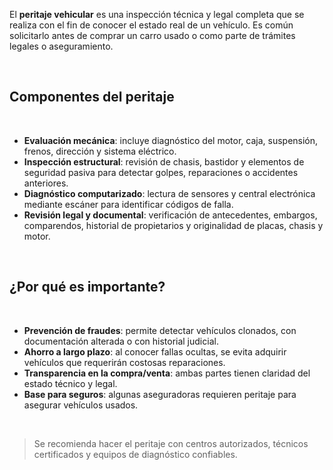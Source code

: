 El **peritaje vehicular** es una inspección técnica y legal completa que se realiza con el fin de conocer el estado real de un vehículo. Es común solicitarlo antes de comprar un carro usado o como parte de trámites legales o aseguramiento.

<br>

## Componentes del peritaje

<br>

- **Evaluación mecánica**: incluye diagnóstico del motor, caja, suspensión, frenos, dirección y sistema eléctrico.
- **Inspección estructural**: revisión de chasis, bastidor y elementos de seguridad pasiva para detectar golpes, reparaciones o accidentes anteriores.
- **Diagnóstico computarizado**: lectura de sensores y central electrónica mediante escáner para identificar códigos de falla.
- **Revisión legal y documental**: verificación de antecedentes, embargos, comparendos, historial de propietarios y originalidad de placas, chasis y motor.

<br>

## ¿Por qué es importante?

<br>

- **Prevención de fraudes**: permite detectar vehículos clonados, con documentación alterada o con historial judicial.
- **Ahorro a largo plazo**: al conocer fallas ocultas, se evita adquirir vehículos que requerirán costosas reparaciones.
- **Transparencia en la compra/venta**: ambas partes tienen claridad del estado técnico y legal.
- **Base para seguros**: algunas aseguradoras requieren peritaje para asegurar vehículos usados.

<br>

> Se recomienda hacer el peritaje con centros autorizados, técnicos certificados y equipos de diagnóstico confiables.